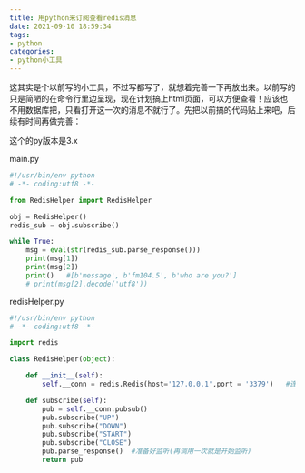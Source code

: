 ```yaml
---
title: 用python来订阅查看redis消息
date: 2021-09-10 18:59:34
tags:
- python
categories:
- python小工具
---
```


这其实是个以前写的小工具，不过写都写了，就想着完善一下再放出来。以前写的只是简陋的在命令行里边呈现，现在计划搞上html页面，可以方便查看！应该也不用数据库把，只看打开这一次的消息不就行了。先把以前搞的代码贴上来吧，后续有时间再做完善：

这个的py版本是3.x

main.py
```python
#!/usr/bin/env python
# -*- coding:utf8 -*-

from RedisHelper import RedisHelper

obj = RedisHelper()
redis_sub = obj.subscribe()

while True:
    msg = eval(str(redis_sub.parse_response()))
    print(msg[1])
    print(msg[2])
    print()   #[b'message', b'fm104.5', b'who are you?']
    # print(msg[2].decode('utf8'))
```

redisHelper.py
```python
#!/usr/bin/env python
# -*- coding:utf8 -*-

import redis

class RedisHelper(object):

    def __init__(self):
        self.__conn = redis.Redis(host='127.0.0.1',port = '3379')   #连接本机，ip不用写

    def subscribe(self):
        pub = self.__conn.pubsub()
        pub.subscribe("UP")
        pub.subscribe("DOWN")
        pub.subscribe("START")
        pub.subscribe("CLOSE")
        pub.parse_response()  #准备好监听(再调用一次就是开始监听)
        return pub
```
